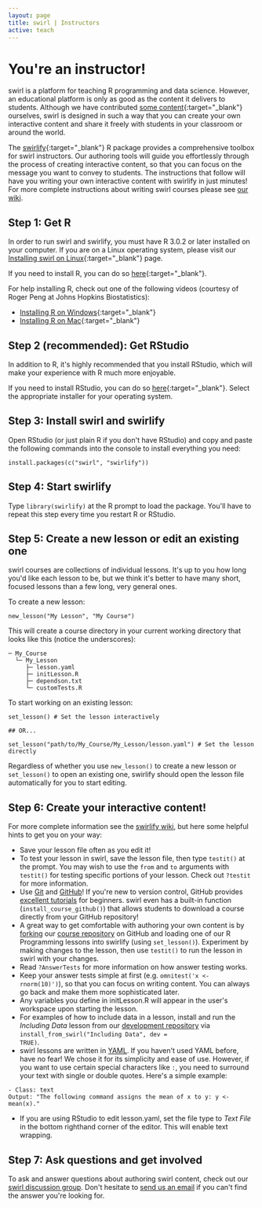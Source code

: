 ```yaml
---
layout: page
title: swirl | Instructors
active: teach
---
```



# You're an instructor!

swirl is a platform for teaching R programming and data science. However, an educational platform is only as good as the content it delivers to students. Although we have contributed [some content](https://github.com/swirldev/swirl_courses#swirl-courses){:target="_blank"} ourselves, swirl is designed in such a way that you can create your own interactive content and share it freely with students in your classroom or around the world.

The [swirlify](https://github.com/swirldev/swirlify){:target="_blank"} R package provides a comprehensive toolbox for swirl instructors. Our authoring tools will guide you effortlessly through the process of creating interactive content, so that you can focus on the message you want to convey to students. The instructions that follow will have you writing your own interactive content with swirlify in just minutes! For more complete instructions about writing swirl courses please see [our wiki](https://github.com/swirldev/swirlify/wiki).

## Step 1: Get R

In order to run swirl and swirlify, you must have R 3.0.2 or later installed on your computer. If you are on a Linux operating system, please visit our [Installing swirl on Linux](https://github.com/swirldev/swirl/wiki/Installing-swirl-on-Linux){:target="_blank"} page.

If you need to install R, you can do so [here](http://cran.rstudio.com/){:target="_blank"}.

For help installing R, check out one of the following videos (courtesy of Roger Peng at Johns Hopkins Biostatistics):

- [Installing R on Windows](http://youtu.be/mfGFv-iB724){:target="_blank"}
- [Installing R on Mac](http://youtu.be/Icawuhf0Yqo){:target="_blank"}

## Step 2 (recommended): Get RStudio

In addition to R, it's highly recommended that you install RStudio, which will make your experience with R much more enjoyable.
	
If you need to install RStudio, you can do so [here](http://www.rstudio.com/products/rstudio/download/){:target="_blank"}. Select the appropriate installer for your operating system.

## Step 3: Install swirl and swirlify

Open RStudio (or just plain R if you don't have RStudio) and copy and paste the following commands into the console to install everything you need:

```
install.packages(c("swirl", "swirlify"))
```

## Step 4: Start swirlify

Type `library(swirlify)` at the R prompt to load the package. You'll have to repeat this step every time you restart R or RStudio.

## Step 5: Create a new lesson or edit an existing one

swirl courses are collections of individual lessons. It's up to you how long you'd like each lesson to be, but we think it's better to have many short, focused lessons than a few long, very general ones.

To create a new lesson:

```
new_lesson("My Lesson", "My Course")
```

This will create a course directory in your current working directory that looks like this (notice the underscores):

```
─ My_Course
  └─ My_Lesson
     ├─ lesson.yaml
     ├─ initLesson.R
     ├─ dependson.txt
     └─ customTests.R
```

To start working on an existing lesson:

```
set_lesson() # Set the lesson interactively

## OR...

set_lesson("path/to/My_Course/My_Lesson/lesson.yaml") # Set the lesson directly
```

Regardless of whether you use `new_lesson()` to create a new lesson or `set_lesson()` to open an existing one, swirlify should open the lesson file automatically for you to start editing.

## Step 6: Create your interactive content!

For more complete information see the [swirlify wiki](https://github.com/swirldev/swirlify/wiki), but here some helpful hints to get you on your way:

- Save your lesson file often as you edit it!
- To test your lesson in swirl, save the lesson file, then type `testit()` at the prompt. You may wish to use the `from` and `to` arguments with `testit()` for testing specific portions of your lesson. Check out `?testit` for more information.
- Use <a href="http://git-scm.com/" target="_blank">Git</a> and <a href="https://github.com/" target="_blank">GitHub</a>! If you're new to version control, GitHub provides <a href="https://help.github.com/articles/set-up-git" target="_blank">excellent tutorials</a> for beginners. swirl even has a built-in function (`install_course_github()`) that allows students to download a course directly from your GitHub repository!
- A great way to get comfortable with authoring your own content is by <a href="https://guides.github.com/activities/forking/" target="_blank">forking</a> our <a href="https://github.com/swirldev/swirl_courses" target="_blank">course repository</a> on GitHub and loading one of our R Programming lessons into swirlify (using `set_lesson()`). Experiment by making changes to the lesson, then use `testit()` to run the lesson in swirl with your changes.
- Read <code>?AnswerTests</code> for more information on how answer testing works.
- Keep your answer tests simple at first (e.g. `omnitest('x <- rnorm(10)')`), so that you can focus on writing content. You can always go back and make them more sophisticated later.
- Any variables you define in initLesson.R will appear in the user's workspace upon starting the lesson.
- For examples of how to include data in a lesson, install and run the <em>Including Data</em> lesson from our <a href="https://github.com/swirldev/swirl_misc" target="_blank">development repository</a> via <code>install_from_swirl("Including Data", dev = TRUE)</code>.
- swirl lessons are written in <a href="http://www.yaml.org/" target="_blank">YAML</a>. If you haven't used YAML before, have no fear! We chose it for its simplicity and ease of use. However, if you want to use certain special characters like `:`, you need to surround your text with single or double quotes. Here's a simple example:

```
- Class: text
Output: "The following command assigns the mean of x to y: y <- mean(x)."
```

- If you are using RStudio to edit lesson.yaml, set the file type to <em>Text File</em> in the bottom righthand corner of the editor. This will enable text wrapping.




## Step 7: Ask questions and get involved

To ask and answer questions about authoring swirl content, check out our <a href="https://groups.google.com/group/swirl-discuss" target="_blank">swirl discussion group</a>. Don't hesitate to <a href="mailto:info@swirlstats.com" target="_blank">send us an email</a> if you can't find the answer you're looking for.